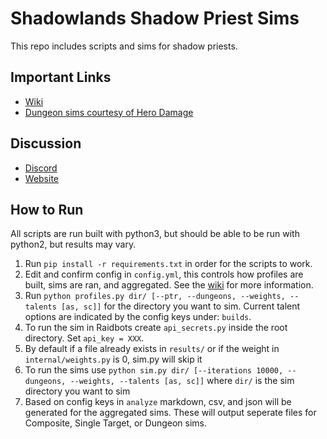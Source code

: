 # Shadowlands Shadow Priest Sims

This repo includes scripts and sims for shadow priests.

## Important Links
- [Wiki](https://github.com/WarcraftPriests/sl-shadow-priest/wiki)
- [Dungeon sims courtesy of Hero Damage](https://www.herodamage.com)

## Discussion
- [Discord](https://discord.gg/WarcraftPriests)
- [Website](https://warcraftpriests.com/)

## How to Run
All scripts are run built with python3, but should be able to be run with python2, but results may vary.

1. Run `pip install -r requirements.txt` in order for the scripts to work.
2. Edit and confirm config in `config.yml`, this controls how profiles are built, sims are ran, and aggregated. See the [wiki](https://github.com/WarcraftPriests/sl-shadow-priest/wiki/Config-File) for more information.
3. Run `python profiles.py dir/ [--ptr, --dungeons, --weights, --talents [as, sc]]` for the directory you want to sim. Current talent options are indicated by the config keys under: `builds`.
4. To run the sim in Raidbots create `api_secrets.py` inside the root directory. Set `api_key = XXX`.
5. By default if a file already exists in `results/` or if the weight in `internal/weights.py` is 0, sim.py will skip it
6. To run the sims use `python sim.py dir/ [--iterations 10000, --dungeons, --weights, --talents [as, sc]]` where `dir/` is the sim directory you want to sim
7. Based on config keys in `analyze` markdown, csv, and json will be generated for the aggregated sims. These will output seperate files for Composite, Single Target, or Dungeon sims.
